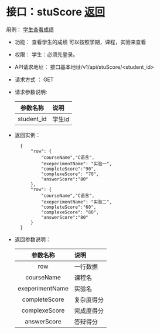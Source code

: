 <!-- markdownlint-disable MD033-->
<!-- 禁止MD033类型的警告 https://www.npmjs.com/package/markdownlint -->

# 接口：stuScore  [返回](../README.md)
用例： [学生查看成绩](../用例/学生查看成绩.md)

- 功能：
   查看学生的成绩
   可以按照学期，课程，实验来查看

- 权限：
    学生：必须先登录。

- API请求地址：
    接口基本地址/v1/api/stuScore/<student_id>

- 请求方式 ：
    GET

- 请求参数说明:

  |参数名称|说明|
  |:---------:|:--------------------------------------------------------|
  |student_id|学生id|

- 返回实例：

        {
            "row": {
                "courseName","C语言",
                "exeperimentName": "实验一",
                "completeScore":"90",
                "complexeScore": "70",
                "answerScore":"80"
            },
            "row": {
                "courseName","C语言",
                "exeperimentName": "实验二",
                "completeScore":"60",
                "complexeScore": "80",
                "answerScore":"80"
            }
        }

- 返回参数说明：

  |参数名称|说明|
  |:---------:|:-------------|
  |row|一行数据|
  |courseName|课程名|
  |exeperimentName|实验名|
  |completeScore|复杂度得分|
  |complexeScore|完成度得分|
  |answerScore|答辩得分|